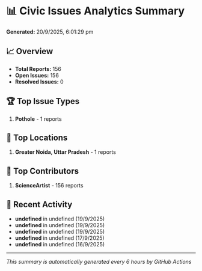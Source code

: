 # 📊 Civic Issues Analytics Summary

**Generated:** 20/9/2025, 6:01:29 pm

## 📈 Overview
- **Total Reports:** 156
- **Open Issues:** 156
- **Resolved Issues:** 0

## 🏆 Top Issue Types
1. **Pothole** - 1 reports

## 📍 Top Locations
1. **Greater Noida, Uttar Pradesh** - 1 reports

## 👥 Top Contributors
1. **ScienceArtist** - 156 reports

## 📅 Recent Activity
- **undefined** in undefined (19/9/2025)
- **undefined** in undefined (19/9/2025)
- **undefined** in undefined (19/9/2025)
- **undefined** in undefined (17/9/2025)
- **undefined** in undefined (16/9/2025)

---
*This summary is automatically generated every 6 hours by GitHub Actions*
